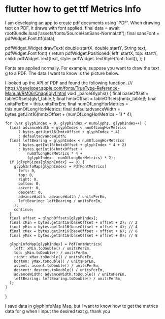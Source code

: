 
# flutter how to get ttf Metrics Info

I am developing an app to create pdf documents using 'PDF'.
When drawing text on PDF, it draws with font applied.
 final data = await rootBundle.load('assets/fonts/SourceHanSans-Normal.ttf');
 final sansFont = pdfWidget.Font.ttf(data);

 pdfWidget.Widget drawText(
      double startX, double startY, String text, pdfWidget.Font font) {
    return pdfWidget.Positioned(
      left: startX,
      top: startY,
      child: pdfWidget.Text(text, style: pdfWidget.TextStyle(font: font)),
    );
  }

Fonts are applied normally. For example, suppose you want to draw the text g to a PDF.
The data I want to know is the picture below.

I looked up the API of PDF and found the following function.
 /// https://developer.apple.com/fonts/TrueType-Reference-Manual/RM06/Chap6glyf.html
  void _parseGlyphs() {
    final baseOffset = tableOffsets[glyf_table]!;
    final hmtxOffset = tableOffsets[hmtx_table]!;
    final unitsPerEm = this.unitsPerEm;
    final numOfLongHorMetrics = this.numOfLongHorMetrics;
    final defaultadvanceWidth =
        bytes.getUint16(hmtxOffset + (numOfLongHorMetrics - 1) * 4);

    for (var glyphIndex = 0; glyphIndex < numGlyphs; glyphIndex++) {
      final advanceWidth = glyphIndex < numOfLongHorMetrics
          ? bytes.getUint16(hmtxOffset + glyphIndex * 4)
          : defaultadvanceWidth;
      final leftBearing = glyphIndex < numOfLongHorMetrics
          ? bytes.getInt16(hmtxOffset + glyphIndex * 4 + 2)
          : bytes.getInt16(hmtxOffset +
              numOfLongHorMetrics * 4 +
              (glyphIndex - numOfLongHorMetrics) * 2);
      if (glyphSizes[glyphIndex] == 0) {
        glyphInfoMap[glyphIndex] = PdfFontMetrics(
          left: 0,
          top: 0,
          right: 0,
          bottom: 0,
          ascent: 0,
          descent: 0,
          advanceWidth: advanceWidth / unitsPerEm,
          leftBearing: leftBearing / unitsPerEm,
        );
        continue;
      }
      final offset = glyphOffsets[glyphIndex];
      final xMin = bytes.getInt16(baseOffset + offset + 2); // 2
      final yMin = bytes.getInt16(baseOffset + offset + 4); // 4
      final xMax = bytes.getInt16(baseOffset + offset + 6); // 6
      final yMax = bytes.getInt16(baseOffset + offset + 8); // 8

      glyphInfoMap[glyphIndex] = PdfFontMetrics(
        left: xMin.toDouble() / unitsPerEm,
        top: yMin.toDouble() / unitsPerEm,
        right: xMax.toDouble() / unitsPerEm,
        bottom: yMax.toDouble() / unitsPerEm,
        ascent: ascent.toDouble() / unitsPerEm,
        descent: descent.toDouble() / unitsPerEm,
        advanceWidth: advanceWidth.toDouble() / unitsPerEm,
        leftBearing: leftBearing.toDouble() / unitsPerEm,
      );
    }
  }

I save data in glyphInfoMap Map, but I want to know how to get the metrics data for g when I input the desired text g. thank you

        
